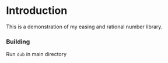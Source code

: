 # Introduction
This is a demonstration of my easing and rational number library.

### Building
Run `dub` in main directory
